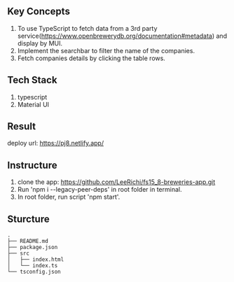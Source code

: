 ## Key Concepts
1. To use TypeScript to fetch data from a 3rd party service(https://www.openbrewerydb.org/documentation#metadata) and display by MUI.
2. Implement the searchbar to filter the name of the companies.
3. Fetch companies details by clicking the table rows.

## Tech Stack
1. typescript
2. Material UI

## Result
deploy url: https://pj8.netlify.app/


## Instructure
1. clone the app: https://github.com/LeeRichi/fs15_8-breweries-app.git
2. Run 'npm i --legacy-peer-deps' in root folder in terminal.
3. In root folder, run script 'npm start'.


## Sturcture
````
.
├── README.md
├── package.json
├── src
│   ├── index.html
│   └── index.ts
└── tsconfig.json
````
